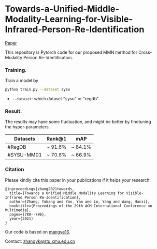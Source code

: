 # Towards-a-Unified-Middle-Modality-Learning-for-Visible-Infrared-Person-Re-Identification

[Paper](https://dl.acm.org/doi/10.1145/3474085.3475250)

This repository is Pytorch code for our proposed MMN method for Cross-Modality Person Re-Identification. 


### Training.
  Train a model by
  ```bash
python train.py --dataset sysu
```

  - `--dataset`: which dataset "sysu" or "regdb".

### Result.

The results may have some fluctuation, and might be better by finetuning the hyper-parameters.


|Datasets    | Rank@1   | mAP     |
| --------   | -----    |  -----  |
|#RegDB      | ~ 91.6%  | ~ 84.1% |
|#SYSU-MM01  | ~ 70.6%  | ~ 66.9% |


### Citation

Please kindly cite this paper in your publications if it helps your research:
```
@inproceedings{zhang2021towards,
  title={Towards a Unified Middle Modality Learning for Visible-Infrared Person Re-Identification},
  author={Zhang, Yukang and Yan, Yan and Lu, Yang and Wang, Hanzi},
  booktitle={Proceedings of the 29th ACM International Conference on Multimedia},
  pages={788--796},
  year={2021}
}
```
Our code is based on [mangye16](https://github.com/mangye16/Cross-Modal-Re-ID-baseline). 

Contact: zhangyk@stu.xmu.edu.cn
